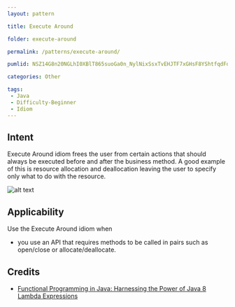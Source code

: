 ```yaml
---
layout: pattern

title: Execute Around

folder: execute-around

permalink: /patterns/execute-around/

pumlid: NSZ14G8n20NGLhI0XBlT865suoGa0n_NylNixSsxTvEHJTF7xGHsF8YShtfqdFdCK9TbK4ELDQcFl1ZizE8tbwRH3okR0NKBcXm_a7vK4bhOLreZXVnLJPzrvnnV

categories: Other

tags:
 - Java
 - Difficulty-Beginner
 - Idiom
---
```


## Intent
Execute Around idiom frees the user from certain actions that
should always be executed before and after the business method. A good example
of this is resource allocation and deallocation leaving the user to specify
only what to do with the resource.

![alt text](./etc/execute-around.png "Execute Around")

## Applicability
Use the Execute Around idiom when

* you use an API that requires methods to be called in pairs such as open/close or allocate/deallocate.

## Credits
* [Functional Programming in Java: Harnessing the Power of Java 8 Lambda Expressions](http://www.amazon.com/Functional-Programming-Java-Harnessing-Expressions/dp/1937785467/ref=sr_1_1)
